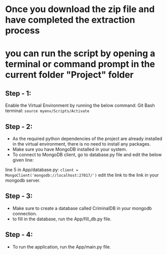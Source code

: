 # Once you download the zip file and have completed the extraction process
# you can run the script by opening a terminal or command prompt in the current folder "Project" folder

## Step - 1:
Enable the Virtual Environment by running the below command:
Git Bash terminal:
`
    source myenv/Scripts/Activate
`

## Step - 2:
- As the required python dependencies of the project are already installed in the virtual environment, there is no need to install any packages.
- Make sure you have MongoDB installed in your system.
- To connect to MongoDB client, go to database.py file and edit the below given line:

line 5 in App/database.py:
`
client = MongoClient('mongodb://localhost:27017/')
`
edit the link to the link in your mongodb server.

## Step - 3:
- Make sure to create a database called CriminalDB in your mongodb connection.
- to fill in the database, run the App/fill_db.py file.

## Step - 4:
- To run the application, run the App/main.py file.
